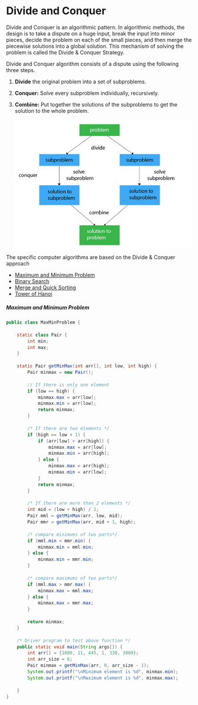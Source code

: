 # Divide and Conquer

Divide and Conquer is an algorithmic pattern. In algorithmic methods, the design is to take a dispute on a huge input, break the input into minor pieces, decide the problem on each of the small pieces, and then merge the piecewise solutions into a global solution. This mechanism of solving the problem is called the Divide & Conquer Strategy.

Divide and Conquer algorithm consists of a dispute using the following three steps.

1. **Divide** the original problem into a set of subproblems.

2. **Conquer:** Solve every subproblem individually, recursively.

3. **Combine:** Put together the solutions of the subproblems to get the solution to the whole problem.

   ![divide-conquer](..\images\divide-conquer.PNG)





The specific computer algorithms are based on the Divide & Conquer approach

- [Maximum and Minimum Problem](#maximum-and-minimum-problem)
- [Binary Search](../algorithm/searching/BinarySearch.md)
- [Merge and Quick Sorting](../algorithm/sorting/README.md)
- [Tower of Hanoi]()



##### Maximum and Minimum Problem

```java
public class MaxMinProblem {

    static class Pair { 
        int min;
        int max;
    }
 
    static Pair getMinMax(int arr[], int low, int high) {
        Pair minmax = new Pair();
                 
        // If there is only one element 
        if (low == high) {
            minmax.max = arr[low];
            minmax.min = arr[low];
            return minmax;
        }
 
        /* If there are two elements */
        if (high == low + 1) {
            if (arr[low] > arr[high]) {
                minmax.max = arr[low];
                minmax.min = arr[high];
            } else {
                minmax.max = arr[high];
                minmax.min = arr[low];
            }
            return minmax;
        }
 
        /* If there are more than 2 elements */
        int mid = (low + high) / 2;
        Pair mml = getMinMax(arr, low, mid);
		Pair mmr = getMinMax(arr, mid + 1, high);
 
        /* compare minimums of two parts*/
        if (mml.min < mmr.min) {
            minmax.min = mml.min;
        } else {
            minmax.min = mmr.min;
        }
 
        /* compare maximums of two parts*/
        if (mml.max > mmr.max) {
            minmax.max = mml.max;
        } else {
            minmax.max = mmr.max;
        }
 
        return minmax;
    }
 
    /* Driver program to test above function */
    public static void main(String args[]) {
        int arr[] = {1000, 11, 445, 1, 330, 3000};
        int arr_size = 6;
        Pair minmax = getMinMax(arr, 0, arr_size - 1);
        System.out.printf("\nMinimum element is %d", minmax.min);
        System.out.printf("\nMaximum element is %d", minmax.max);
 
    }
}
```

